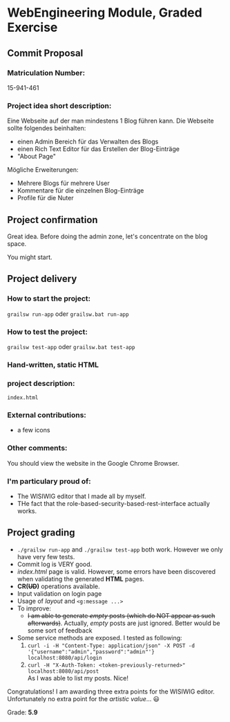 # WebEngineering Module, Graded Exercise

## Commit Proposal

### Matriculation Number:
15-941-461

### Project idea short description:
Eine Webseite auf der man mindestens 1 Blog führen kann.
Die Webseite sollte folgendes beinhalten:
- einen Admin Bereich für das Verwalten des Blogs
- einen Rich Text Editor für das Erstellen der Blog-Einträge
- "About Page"

Mögliche Erweiterungen:
- Mehrere Blogs für mehrere User
- Kommentare für die einzelnen Blog-Einträge
- Profile für die Nuter


## Project confirmation

Great idea. Before doing the admin zone, let's concentrate on the blog space.

You might start.

## Project delivery <to be filled by student>

### How to start the project:
`grailsw run-app` oder `grailsw.bat run-app`

### How to test the project: 
`grailsw test-app` oder `grailsw.bat test-app`

### Hand-written\, static HTML 
### project description:
`index.html`

### External contributions:
- a few icons

### Other comments: 
You should view the website in the Google Chrome Browser.

### I'm particulary proud of:
- The WISIWIG editor that I made all by myself.
- THe fact that the role-based-security-based-rest-interface actually works.

## Project grading

* `./grailsw run-app` and `./grailsw test-app` both work. However we only have very few tests.
* Commit log is VERY good.
* _index.html_ page is valid. However, some errors have been discovered when validating the generated **HTML** pages.
* **CR(~~UD~~)** operations available.
* Input validation on login page
* Usage of _layout_ and `<g:message ...>`
* To improve:
  - ~~I am able to generate _empty_ posts (which do NOT appear as such afterwards)~~.
  Actually, _empty_ posts are just ignored. Better would be some sort of feedback
* Some service methods are exposed. I tested as following:
  1. `curl -i -H "Content-Type: application/json" -X POST -d '{"username":"admin","password":"admin"'} localhost:8080/api/login`
  1. `curl -H "X-Auth-Token: <token-previously-returned>" localhost:8080/api/post`  
  As I was able to list my posts. Nice!
  
Congratulations! I am awarding three extra points for the WISIWIG editor. Unfortunately no extra point for the _artistic value_... :smiley:
  
Grade: **5.9**